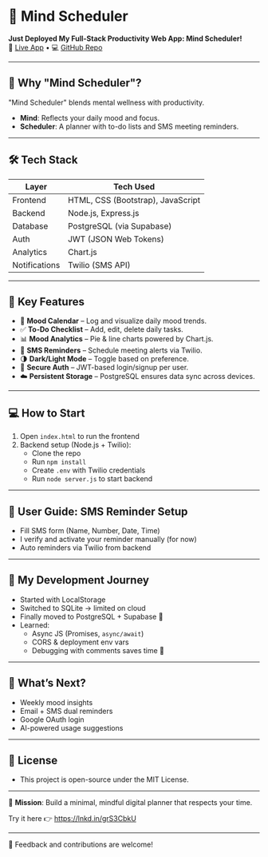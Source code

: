 # 🧠 Mind Scheduler

**Just Deployed My Full-Stack Productivity Web App: Mind Scheduler!**  
🔗 [Live App](https://mind-scheduler.onrender.com/) • 💻 [GitHub Repo](https://github.com/Asritha-sri-krishna/Mind_Scheduler)

---

## 📌 Why "Mind Scheduler"?

"Mind Scheduler" blends mental wellness with productivity.  
- **Mind**: Reflects your daily mood and focus.
- **Scheduler**: A planner with to-do lists and SMS meeting reminders.

---

## 🛠️ Tech Stack

| Layer      | Tech Used                        |
|------------|----------------------------------|
| Frontend   | HTML, CSS (Bootstrap), JavaScript |
| Backend    | Node.js, Express.js              |
| Database   | PostgreSQL (via Supabase)        |
| Auth       | JWT (JSON Web Tokens)            |
| Analytics  | Chart.js                         |
| Notifications | Twilio (SMS API)              |

---

## 🌟 Key Features

- 📅 **Mood Calendar** – Log and visualize daily mood trends.
- ✅ **To-Do Checklist** – Add, edit, delete daily tasks.
- 📊 **Mood Analytics** – Pie & line charts powered by Chart.js.
- 📲 **SMS Reminders** – Schedule meeting alerts via Twilio.
- 🌗 **Dark/Light Mode** – Toggle based on preference.
- 🔐 **Secure Auth** – JWT-based login/signup per user.
- ☁️ **Persistent Storage** – PostgreSQL ensures data sync across devices.

---
## 💻 How to Start

1. Open `index.html` to run the frontend  
2. Backend setup (Node.js + Twilio):
   - Clone the repo  
   - Run `npm install`  
   - Create `.env` with Twilio credentials  
   - Run `node server.js` to start backend

---
## 📝 User Guide: SMS Reminder Setup

- Fill SMS form (Name, Number, Date, Time)
- I verify and activate your reminder manually (for now)
- Auto reminders via Twilio from backend

---

## 🔄 My Development Journey

- Started with LocalStorage  
- Switched to SQLite → limited on cloud  
- Finally moved to PostgreSQL + Supabase 🚀  
- Learned:
  - Async JS (Promises, `async/await`)  
  - CORS & deployment env vars  
  - Debugging with comments saves time 🧠  

---

## 🔮 What’s Next?

- Weekly mood insights  
- Email + SMS dual reminders  
- Google OAuth login  
- AI-powered usage suggestions

---
## 📜 License  
 - This project is open-source under the MIT License.
---

🎯 **Mission**: Build a minimal, mindful digital planner that respects your time.

Try it here 👉 https://lnkd.in/grS3CbkU

---
🙌 Feedback and contributions are welcome!



